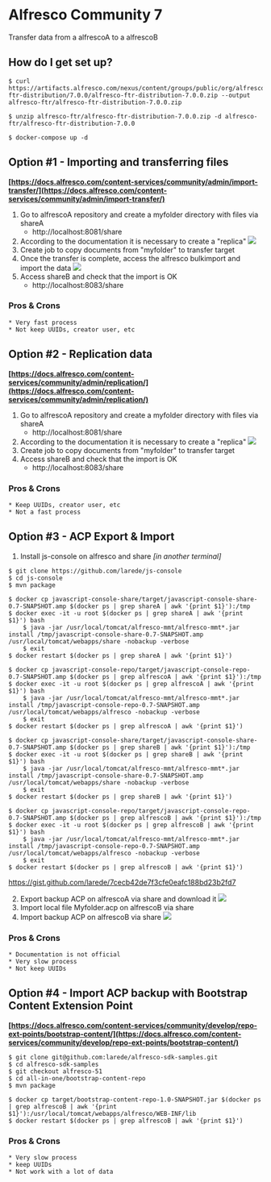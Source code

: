 # Alfresco Community 7
Transfer data from a alfrescoA to a alfrescoB

## How do I get set up?

```
$ curl https://artifacts.alfresco.com/nexus/content/groups/public/org/alfresco/alfresco-ftr-distribution/7.0.0/alfresco-ftr-distribution-7.0.0.zip --output alfresco-ftr/alfresco-ftr-distribution-7.0.0.zip

$ unzip alfresco-ftr/alfresco-ftr-distribution-7.0.0.zip -d alfresco-ftr/alfresco-ftr-distribution-7.0.0

$ docker-compose up -d
```

## Option #1 - Importing and transferring files

**[https://docs.alfresco.com/content-services/community/admin/import-transfer/](https://docs.alfresco.com/content-services/community/admin/import-transfer/)**

1. Go to alfrescoA repository and create a myfolder directory with files via shareA
    * http://localhost:8081/share
2. According to the documentation it is necessary to create a "replica"
![](/screenshots/screenshot1.png)
3. Create job to copy documents from "myfolder" to transfer target
4. Once the transfer is complete, access the alfresco bulkimport and import the data
![](/screenshots/screenshot2.png)
5. Access shareB and check that the import is OK
    * http://localhost:8083/share

### Pros & Crons ###
    * Very fast process
    * Not keep UUIDs, creator user, etc

## Option #2 - Replication data

**[https://docs.alfresco.com/content-services/community/admin/replication/](https://docs.alfresco.com/content-services/community/admin/replication/)**

1. Go to alfrescoA repository and create a myfolder directory with files via shareA
    * http://localhost:8081/share
2. According to the documentation it is necessary to create a "replica"
![](/screenshots/screenshot3.png)
3. Create job to copy documents from "myfolder" to transfer target
4. Access shareB and check that the import is OK
    * http://localhost:8083/share

### Pros & Crons ###
    * Keep UUIDs, creator user, etc
    * Not a fast process

## Option #3 - ACP Export & Import

1. Install js-console on alfresco and share
*[in another terminal]*
```
$ git clone https://github.com/larede/js-console
$ cd js-console
$ mvn package

$ docker cp javascript-console-share/target/javascript-console-share-0.7-SNAPSHOT.amp $(docker ps | grep shareA | awk '{print $1}'):/tmp
$ docker exec -it -u root $(docker ps | grep shareA | awk '{print $1}') bash
    $ java -jar /usr/local/tomcat/alfresco-mmt/alfresco-mmt*.jar install /tmp/javascript-console-share-0.7-SNAPSHOT.amp  /usr/local/tomcat/webapps/share -nobackup -verbose
    $ exit
$ docker restart $(docker ps | grep shareA | awk '{print $1}')

$ docker cp javascript-console-repo/target/javascript-console-repo-0.7-SNAPSHOT.amp $(docker ps | grep alfrescoA | awk '{print $1}'):/tmp
$ docker exec -it -u root $(docker ps | grep alfrescoA | awk '{print $1}') bash
    $ java -jar /usr/local/tomcat/alfresco-mmt/alfresco-mmt*.jar install /tmp/javascript-console-repo-0.7-SNAPSHOT.amp  /usr/local/tomcat/webapps/alfresco -nobackup -verbose
    $ exit
$ docker restart $(docker ps | grep alfrescoA | awk '{print $1}')

$ docker cp javascript-console-share/target/javascript-console-share-0.7-SNAPSHOT.amp $(docker ps | grep shareB | awk '{print $1}'):/tmp
$ docker exec -it -u root $(docker ps | grep shareB | awk '{print $1}') bash
    $ java -jar /usr/local/tomcat/alfresco-mmt/alfresco-mmt*.jar install /tmp/javascript-console-share-0.7-SNAPSHOT.amp  /usr/local/tomcat/webapps/share -nobackup -verbose
    $ exit
$ docker restart $(docker ps | grep shareB | awk '{print $1}')

$ docker cp javascript-console-repo/target/javascript-console-repo-0.7-SNAPSHOT.amp $(docker ps | grep alfrescoB | awk '{print $1}'):/tmp
$ docker exec -it -u root $(docker ps | grep alfrescoB | awk '{print $1}') bash
    $ java -jar /usr/local/tomcat/alfresco-mmt/alfresco-mmt*.jar install /tmp/javascript-console-repo-0.7-SNAPSHOT.amp  /usr/local/tomcat/webapps/alfresco -nobackup -verbose
    $ exit
$ docker restart $(docker ps | grep alfrescoB | awk '{print $1}')
```
https://gist.github.com/larede/7cecb42de7f3cfe0eafc188bd23b2fd7

2. Export backup ACP on alfrescoA via share and download it
![](/screenshots/screenshot4.png)
3. Import local file Myfolder.acp on alfrescoB via share
4. Import backup ACP on alfrescoB via share
![](/screenshots/screenshot5.png)

### Pros & Crons ###
    * Documentation is not official
    * Very slow process
    * Not keep UUIDs

## Option #4 - Import ACP backup with Bootstrap Content Extension Point

**[https://docs.alfresco.com/content-services/community/develop/repo-ext-points/bootstrap-content/](https://docs.alfresco.com/content-services/community/develop/repo-ext-points/bootstrap-content/)**


```
$ git clone git@github.com:larede/alfresco-sdk-samples.git
$ cd alfresco-sdk-samples
$ git checkout alfresco-51
$ cd all-in-one/bootstrap-content-repo
$ mvn package

$ docker cp target/bootstrap-content-repo-1.0-SNAPSHOT.jar $(docker ps | grep alfrescoB | awk '{print $1}'):/usr/local/tomcat/webapps/alfresco/WEB-INF/lib
$ docker restart $(docker ps | grep alfrescoB | awk '{print $1}')
```

### Pros & Crons ###
    * Very slow process
    * keep UUIDs
    * Not work with a lot of data
